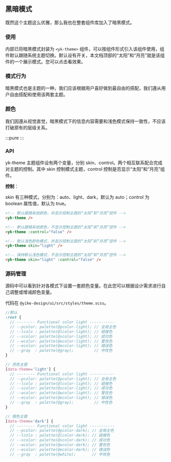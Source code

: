 <!--
 * @Author: please
 * @Date: 2024-02-29 17:55:03
 * @LastEditors: please
 * @LastEditTime: 2024-02-29 19:17:49
 * @Description: 请填写简介
-->
## 黑暗模式

既然这个主题这么优雅，那么我也在整套组件库加入了暗黑模式。

### 使用

内部已将暗黑模式封装为 `<yk-theme>` 组件，可以按组件形式引入该组件使用，组件默认跟随系统主题切换。默认设有开关，本文档顶部的“太阳”和“月亮”就是该组件的一个展示模式。您可以点击看效果。

### 模式行为

暗黑模式也是主题的一种，我们应该根据用户喜好做到最自由的搭配，我们遵从用户自由搭配和使用该两套主题。

### 颜色

我们因遵从视觉直觉，暗黑模式下的信息内容需要和浅色模式保持一致性，不应该打破原有的层级关系。

:::pure
<ColorList />
:::

### API

yk-theme 主题组件设有两个变量，分别 skin、control。两个相互联系配合完成对主题的控制。其中 skin 控制模式主题，control 控制是否显示“太阳”和“月亮”组件。

**控制**：

skin 有三种模式，分别为：auto、light、dark，默认为 auto；control 为 boolean 属性值，默认为 true。

```html
<!-- 默认跟随系统颜色，并显示控制主题的“太阳”和“月亮”控件 -->
<yk-theme />

<!-- 默认跟随系统颜色，不显示控制主题的“太阳”和“月亮”控件 -->
<yk-theme :control="false" />

<!-- 默认浅色颜色模式，并显示控制主题的“太阳”和“月亮”控件 -->
<yk-theme skin="light" />

<!-- 保持默认浅色模式，不显示控制主题的“太阳”和“月亮”控件 -->
<yk-theme skin="light" :control="false" />
```

### 源码管理

源码中可以看到针对各模式下设置一套颜色变量。在此您可以根据设计需求进行自己调整或增减颜色变量。

代码在 `@yike-design/ui/src/styles/theme.scss`。

```scss
//默认
:root {
  // -------- Functional color light -----------
  // --pcolor: palette(@pcolor-light); // 全局主色
  // --lcolo : palette(@lcolor-light); // 链接色
  // --scolor: palette(@scolor-light); // 成功色
  // --wcolor: palette(@wcolor-light); // 警告色
  // --ecolor: palette(@ecolor-light); // 错误色
  // --gray  : palette(@gray);         // 中性色
}

// 亮色主题
[data-theme='light'] {
  // -------- Functional color light -----------
  // --pcolor: palette(@pcolor-light); // 全局主色
  // --lcolo : palette(@lcolor-light); // 链接色
  // --scolor: palette(@scolor-light); // 成功色
  // --wcolor: palette(@wcolor-light); // 警告色
  // --ecolor: palette(@ecolor-light); // 错误色
  // --gray  : palette(@gray);         // 中性色
}

// 暗色主题
[data-theme='dark'] {
  // -------- Functional color light -----------
  // --pcolor: palette(@pcolor-dark); // 全局主色
  // --lcolo : palette(@lcolor-dark); // 链接色
  // --scolor: palette(@scolor-dark); // 成功色
  // --wcolor: palette(@wcolor-dark); // 警告色
  // --ecolor: palette(@ecolor-dark); // 错误色
  // --gray  : palette(@white);       // 中性色
```
